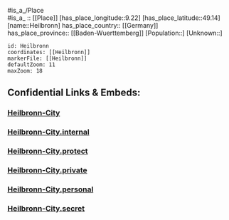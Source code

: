﻿---
location: [49.14,9.22] 
mapzoom: [7,12] 
mapmarker: city 
type: City
tags:
- geo/City


SpocWebEntityId: 30840
isDeleted: false
confidential: public

---
#is_a_/Place  
#is_a_ :: [[Place]] 
[has_place_longitude::9.22] 
[has_place_latitude::49.14] 
[name::Heilbronn] 
has_place_country:: [[Germany]]  
has_place_province:: [[Baden-Wuerttemberg]] 
[Population::] 
[Unknown::] 


```leaflet
id: Heilbronn
coordinates: [[Heilbronn]] 
markerFile: [[Heilbronn]] 
defaultZoom: 11 
maxZoom: 18
```


## Confidential Links & Embeds: 

### [Heilbronn-City](/_public/Earth/Continent/Europe/Europe~Central/Germany/Germany~West/Baden-Wuerttemberg/counties~BW/Heilbronn/cities~Heilbronn/Heilbronn-City.md) 

### [Heilbronn-City.internal](/_internal/Earth/Continent/Europe/Europe~Central/Germany/Germany~West/Baden-Wuerttemberg/counties~BW/Heilbronn/cities~Heilbronn/Heilbronn-City.internal.md) 

### [Heilbronn-City.protect](/_protect/Earth/Continent/Europe/Europe~Central/Germany/Germany~West/Baden-Wuerttemberg/counties~BW/Heilbronn/cities~Heilbronn/Heilbronn-City.protect.md) 

### [Heilbronn-City.private](/_private/Earth/Continent/Europe/Europe~Central/Germany/Germany~West/Baden-Wuerttemberg/counties~BW/Heilbronn/cities~Heilbronn/Heilbronn-City.private.md) 

### [Heilbronn-City.personal](/_personal/Earth/Continent/Europe/Europe~Central/Germany/Germany~West/Baden-Wuerttemberg/counties~BW/Heilbronn/cities~Heilbronn/Heilbronn-City.personal.md) 

### [Heilbronn-City.secret](/_secret/Earth/Continent/Europe/Europe~Central/Germany/Germany~West/Baden-Wuerttemberg/counties~BW/Heilbronn/cities~Heilbronn/Heilbronn-City.secret.md) 
